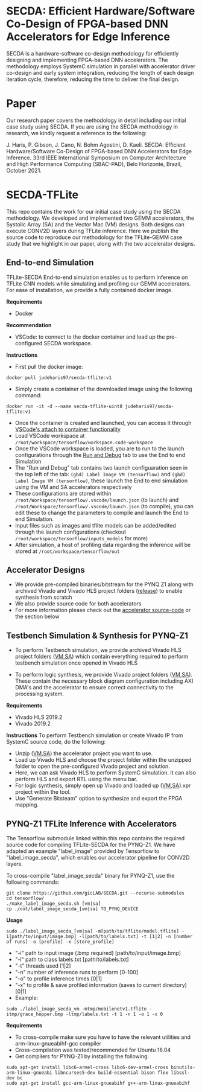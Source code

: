 # SECDA: Efficient Hardware/Software Co-Design of FPGA-based DNN Accelerators for Edge Inference
SECDA is a hardware-software co-design methodology for efficiently designing and implementing FPGA-based DNN accelerators. The methodology employs SystemC simulation in parallel with accelerator driver co-design and early system integration, reducing the length of each design iteration cycle, therefore, reducing the time to deliver the final design.

# Paper
Our research paper covers the methodology in detail including our initial case study using SECDA. If you are using the SECDA methodology in research, we kindly request a reference to the following:

J. Haris, P. Gibson, J. Cano, N. Bohm Agostini, D. Kaeli. SECDA: Efficient Hardware/Software Co-Design of FPGA-based DNN Accelerators for Edge Inference. 33rd IEEE International Symposium on Computer Architecture and High Performance Computing (SBAC-PAD), Belo Horizonte, Brazil, October 2021.

# SECDA-TFLite
This repo contains the work for our initial case study using the SECDA methodology. We developed and implemented two GEMM accelerators, the Systolic Array (SA) and the Vector Mac (VM) designs. Both designs can execute CONV2D layers during TFLite inference. Here we publish the source code to reproduce our methodology for the TFLite-GEMM case study that we highlight in our paper, along with the two accelerator designs.

## End-to-end Simulation
TFLite-SECDA End-to-end simulation enables us to perform inference on TFLite CNN models while simulating and profiling our GEMM accelerators. For ease of installation, we provide a fully contained docker image.

**Requirements**
* Docker

**Recommendation**
* VSCode: to connect to the docker container and load up the pre-configured SECDA workspace.

**Instructions**
* First pull the docker image: 
```
docker pull judeharis97/secda-tflite:v1
```
* Simply create a container of the downloaded image using the following command: 
```
docker run -it -d --name secda-tflite-uint8 judeharis97/secda-tflite:v1
```
* Once the container is created and launched, you can access it through [VSCode's attach to container functionality](https://code.visualstudio.com/docs/remote/attach-container)
* Load VSCode workspace at `/root/workspace/tensorflow/workspace.code-workspace`
*  Once the VSCode workspace is loaded, you are to run to the launch configurations through the [Run and Debug](https://code.visualstudio.com/docs/editor/debugging) tab to use the End to end Simulation
* The "Run and Debug" tab contains two launch configuaration seen in the top left of the tab: `(gbd) Label Image VM (tensorflow)` and `(gbd) Label Image VM (tensorflow)`, these launch the End to end simulation using the VM and SA accelerators respectively
* These configurations are stored within `/root/Workspace/tensorflow/.vscode/launch.json` (to launch) and `/root/Workspace/tensorflow/.vscode/launch.json` (to compile), you can edit these to change the parameters to compile and launch the End to end Simulation.
* Input files such as images and tflite models can be added/edited through the launch configurations (checkout `/root/workspace/tensorflow/inputs_models` for more)
* After simulation, a host of profiling data regarding the inference will be stored at `/root/workspace/tensorflow/out`


## Accelerator Designs
* We provide pre-compiled binaries/bitstream for the PYNQ Z1 along with archived Vivado and Vivado HLS project folders ([release](https://github.com/gicLAB/SECDA/releases/tag/v1.0)) to enable synthesis from scratch
* We also provide source code for both accelerators
* For more information please check out the [accelerator source-code](accelerators/) or the section below


## Testbench Simulation & Synthesis for PYNQ-Z1
* To perform Testbench simulation, we provide archived Vivado HLS project folders ([VM](https://github.com/gicLAB/SECDA/releases/download/v1.0/vm_uint8_v2.zip),[SA](https://github.com/gicLAB/SECDA/releases/download/v1.0/sa_uint8_v2.zip)) which contain everything required to perform testbench simulation once opened in Vivado HLS

* To perform logic synthesis, we provide Vivado project folders ([VM](https://github.com/gicLAB/SECDA/releases/download/v1.0/vm_uint8_v2.xpr.zip),[SA](https://github.com/gicLAB/SECDA/releases/download/v1.0/sa_uint8_v3.xpr.zip)). These contain the necessary block diagram configuration including AXI DMA's and the accelerator to ensure correct connectivity to the processing system.


**Requirements**
* Vivado HLS 2019.2
* Vivado 2019.2

**Instructions**
To perform Testbench simulation or create Vivado IP from SystemC source code, do the following:
* Unzip ([VM](https://github.com/gicLAB/SECDA/releases/download/v1.0/vm_uint8_v2.zip),[SA](https://github.com/gicLAB/SECDA/releases/download/v1.0/sa_uint8_v2.zip)) the accelerator project you want to use.
* Load up Vivado HLS and choose the project folder within the unzipped folder to open the pre-configured Vivado project and solution.
* Here, we can ask Vivado HLS to perform SystemC simulation. It can also perform HLS and export RTL using the menu bar.
* For logic synthesis, simply open up Vivado and loaded up ([VM](https://github.com/gicLAB/SECDA/releases/download/v1.0/vm_uint8_v2.xpr.zip),[SA](https://github.com/gicLAB/SECDA/releases/download/v1.0/sa_uint8_v3.xpr.zip)).xpr project within the tool.
* Use "Generate Bitsteam" option to synthesize and export the FPGA mapping.


## PYNQ-Z1 TFLite Inference with Accelerators
The Tensorflow submodule linked within this repo contains the required source code for compiling TFLite-SECDA for the PYNQ-Z1.
We have adapted an example "label_image" provided by Tensorflow to "label_image_secda", which enables our accelerator pipeline for CONV2D layers.

To cross-compile "label_image_secda" binary for PYNQ-Z1, use the following commands:
```
git clone https://github.com/gicLAB/SECDA.git --recurse-submodules
cd tensorflow/
./make_label_image_secda.sh [vm|sa]
cp ./out/label_image_secda_[vm|sa] TO_PYNQ_DEVICE
```

**Usage** 
 ```
 sudo ./label_image_secda_[vm|sa] -m[path/to/tflite/model.tflite] -i[path/to/input/image.bmp] -l[path/to/labels.txt] -t [1|2] -n [number of runs] -o [profile] -x [store_profile] 
 ```
* "-i" path to input image (.bmp required) [path/to/input/image.bmp]
* "-l" path to class labels.txt [path/to/labels.txt]
* "-t" threads used [1|2]
* "-n" number of inference runs to perform [0-100]
* "-o" to profile inference times [0|1]
* "-x" to profile & save profiled information (saves to current directory) [0|1]
* Example: 
```
sudo ./label_image_secda_vm -mtmp/mobilenetv1.tflite -itmp/grace_hopper.bmp -ltmp/labels.txt -t 1 -n 1 -o 1 -x 0
```

**Requirements**
* To cross-compile make sure you have to have the relevant utilities and arm-linux-gnueabihf-gcc compiler
* Cross-compilation was tested/recommended for Ubuntu 18.04
* Get compilers for PYNQ-Z1 by installing the following:

```
sudo apt-get install libc6-armel-cross libc6-dev-armel-cross binutils-arm-linux-gnueabi libncurses5-dev build-essential bison flex libssl-dev bc
sudo apt-get install gcc-arm-linux-gnueabihf g++-arm-linux-gnueabihf
```
